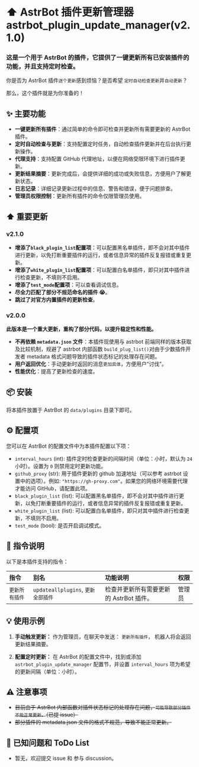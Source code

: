 # ⬆️ AstrBot 插件更新管理器 astrbot_plugin_update_manager(v2.1.0)

### 这是一个用于 AstrBot 的插件，它提供了一键更新所有已安装插件的功能，并且支持定时检查。

你是否为 AstrBot 插件`逐个更新`感到烦恼？是否希望 `定时自动检查更新`并`自动更新`？

那么，这个插件就是为你准备的！

## ✨ 主要功能

- **一键更新所有插件**：通过简单的命令即可检查并更新所有需要更新的 AstrBot 插件。
- **定时自动检查与更新**：支持配置定时任务，自动检查插件更新并在后台执行更新操作。
- **代理支持**：支持配置 GitHub 代理地址，以便在网络受限环境下进行插件更新。
- **更新结果摘要**：更新完成后，会提供详细的成功或失败信息，方便用户了解更新状态。
- **日志记录**：详细记录更新过程中的信息、警告和错误，便于问题排查。
- **管理员权限控制**：更新所有插件的命令仅限管理员使用。

## ⬆️ 重要更新

### v2.1.0

- **增添了`black_plugin_list`配置项**：可以配置黑名单插件，即不会对其中插件进行更新，以免打断重要插件的运行，或者信息异常的插件反复报错或重复更新。
- **增添了`white_plugin_list`配置项**：可以配置白名单插件，即只对其中插件进行检查更新，不填则不启用。
- **增添了`test_mode`配置项**：可以查看调试信息。
- **尽全力匹配了部分不规范命名的插件 😭**。
- **跳过了对官方内置插件的更新检查**。

### v2.0.0

**此版本是一个重大更新，重构了部分代码，以提升稳定性和性能。**

- **不再依赖 `metadata.json` 文件**：本插件现使用与 astrbot 前端同样的版本获取及比较机制，规避了 astrbot 内部函数 `build_plug_list()`对由于少数插件开发者 metadata 格式问题导致的插件状态标记的处理存在问题。
- **用户返回优化**：手动更新时返回的消息`更加具体`，方便用户“讨伐”。
- **性能优化**：提高了更新检查的速度。

## 📦 安装

将本插件放置于 AstrBot 的 `data/plugins` 目录下即可。

## ⚙️ 配置项

您可以在 AstrBot 的配置文件中为本插件配置以下项：

- `interval_hours` (int): 插件定时检查更新的间隔时间（单位：小时，默认为 `24` 小时）。设置为 `0` 则禁用定时更新功能。
- `github_proxy` (str): 用于插件更新的 github 加速地址（可以参考 astrbot 设置中的选项）。例如: `"https://gh-proxy.com"`。如果您的网络环境需要代理才能访问 GitHub，请配置此项。
- `black_plugin_list` (list): 可以配置黑名单插件，即不会对其中插件进行更新，以免打断重要插件的运行，或者信息异常的插件反复报错或重复更新。
- `white_plugin_list` (list): 可以配置白名单插件，即只对其中插件进行检查更新，不填则不启用。
- `test_mode` (bool): 是否开启调试模式。

## 🚀 指令说明

以下是本插件支持的指令：

| 指令           | 别名                               | 功能说明                                | 权限   |
| :------------- | :--------------------------------- | :-------------------------------------- | :----- |
| `更新所有插件` | `updateallplugins`, `更新全部插件` | 检查并更新所有需要更新的 AstrBot 插件。 | 管理员 |

## 💡 使用示例

1.  **手动触发更新：**
    作为管理员，在聊天中发送：
    `更新所有插件`，
    机器人将会返回更新结果摘要。

2.  **配置定时更新：**
    在 AstrBot 的配置文件中，找到或添加 `astrbot_plugin_update_manager` 配置节，并设置 `interval_hours` 项为希望的更新间隔（单位：小时）。

## ⚠️ 注意事项

- ~~目前由于 AstrBot 内部函数对插件状态标记的处理存在问题，`可能导致部分插件不能正常更新。`（已提 issue）~~
- ~~部分插件的 metadata.json 文件的格式不规范，导致不能正常更新。~~

## 🐞 已知问题和 ToDo List

- 暂无，欢迎提交 issue 和 参与 discussion。
